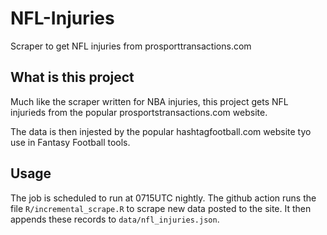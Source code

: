 # NFL-Injuries
Scraper to get NFL injuries from prosporttransactions.com


## What is this project

Much like the scraper written for NBA injuries, this project gets NFL injurieds from the popular prosportstransactions.com website.

The data is then injested by the popular hashtagfootball.com website tyo use in Fantasy Football tools.


## Usage

The job is scheduled to run at 0715UTC nightly. The github action runs the file `R/incremental_scrape.R` to scrape new data posted to the site. It then appends these records to `data/nfl_injuries.json`.
